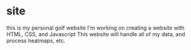 # site

this is my personal golf website
I'm working on creating a website with HTML, CSS, and Javascript
This website will handle all of my data, and process heatmaps, etc.
